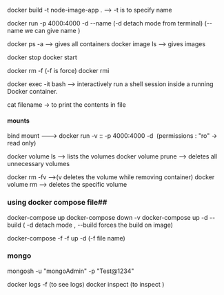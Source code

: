 docker build -t node-image-app .   -->  -t is to specify name

docker run -p 4000:4000 -d --name <name> <ImageId> (-d detach mode from terminal) (--name we can give name )

docker ps -a --> gives all containers
docker image ls --> gives images 

docker stop <container id>
docker start <container id>

docker rm <container id> -f (-f is force)
docker rmi <imageId>

docker exec -it <container id>  bash -->  interactively run a shell session inside a running Docker container.

cat filename -> to print the contents in file

#### mounts ######
bind mount ---> docker run -v <local dir>:<folder in container>:<permissions> -p 4000:4000 -d <image name or id>  (permissions : "ro" -> read only)

docker volume ls --> lists the volumes 
docker volume prune  --> deletes all unnecessary volumes 

docker rm <container id > -fv -->(v deletes the volume while removing container)
docker volume rm <volume name >  --> deletes the specific volume 

### using docker compose file##
docker-compose  up 
docker-compose down -v 
docker-compose up -d --build ( -d detach mode , --build forces the build on image)

docker-compose -f <file name> -f <file name> up -d (-f file name)

### mongo ####
mongosh -u "mongoAdmin" -p "Test@1234"

docker logs <container name> -f  (to see logs)
docker inspect <container id> (to  inspect )
